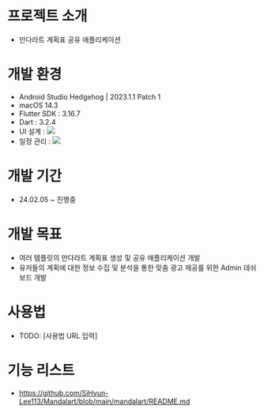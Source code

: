 # 프로젝트 소개
- 만다라트 계획표 공유 애플리케이션

# 개발 환경
- Android Studio Hedgehog | 2023.1.1 Patch 1
- macOS 14.3
- Flutter SDK : 3.16.7
- Dart : 3.2.4
- UI 설계 : <img src="https://img.shields.io/badge/figma-F24E1E?style=for-the-badge&logo=figma&logoColor=white"> 
- 일정 관리 : <img src="https://img.shields.io/badge/Notion-00000?style=for-the-badge&logo=Notion&logoColor=white">

# 개발 기간 
- 24.02.05 ~ 진행중

# 개발 목표
- 여러 템플릿의 만다라트 계획표 생성 및 공유 애플리케이션 개발
- 유저들의 계획에 대한 정보 수집 및 분석을 통한 맞춤 광고 제공를 위한 Admin 데쉬보드 개발

# 사용법
- TODO: [사용법 URL 입력]

# 기능 리스트
- https://github.com/SiHyun-Lee113/Mandalart/blob/main/mandalart/README.md
